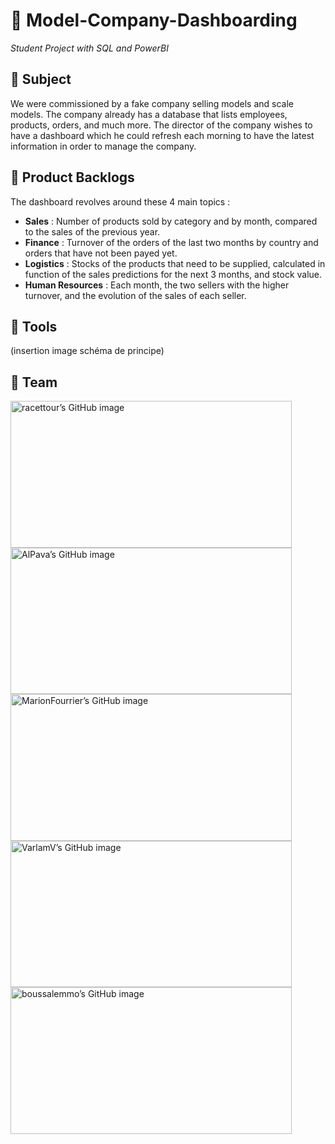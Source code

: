 # :car:  Model-Company-Dashboarding 
*Student Project with SQL and PowerBI*

## :beginner: Subject 

We were commissioned by a fake company selling models and scale models. 
The company already has a database that lists employees, products, orders, and much more. 
The director of the company wishes to have a dashboard which he could refresh each morning to have the latest information in order to manage the company.


## :dart: Product Backlogs

The dashboard revolves around these 4 main topics : 
- **Sales** : Number of products sold by category and by month, compared to the sales of the previous year.
- **Finance** : Turnover of the orders of the last two months by country and orders that have not been payed yet.
- **Logistics** : Stocks of the products that need to be supplied, calculated in function of the sales predictions for the next 3 months, and stock value.
- **Human Resources** : Each month, the two sellers with the higher turnover, and the evolution of the sales of each seller. 


## :wrench: Tools

(insertion image schéma de principe)


## :handshake: Team

<a href="https://github.com/racettour" target="_blank" rel="noopener noreferrer"><img src="https://crd.so/i/racettour?dark&removeLink" alt="racettour’s GitHub image" width="450" height="234.5" />
<a href="https://github.com/AlPava" target="_blank" rel="noopener noreferrer"><img src="https://crd.so/i/AlPava?dark&removeLink" alt="AlPava’s GitHub image" width="450" height="234.5" />
<a href="https://github.com/MarionFourrier" target="_blank" rel="noopener noreferrer"><img src="https://crd.so/i/MarionFourrier?dark&removeLink" alt="MarionFourrier’s GitHub image" width="450" height="234.5" />
<a href="https://github.com/VarlamV" target="_blank" rel="noopener noreferrer"><img src="https://crd.so/i/VarlamV?dark&removeLink" alt="VarlamV’s GitHub image" width="450" height="234.5" />
<a href="https://github.com/boussalemmo" target="_blank" rel="noopener noreferrer"><img src="https://crd.so/i/boussalemmo?dark&removeLink" alt="boussalemmo’s GitHub image" width="450" height="234.5" />
